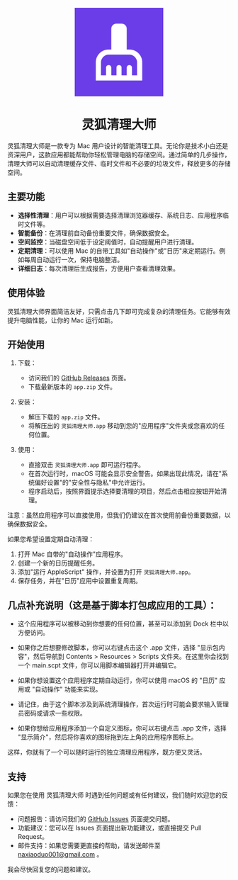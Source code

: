 <p align="center">
  <img src="https://github.com/Glidema/Swift-Fox-Cleaner/blob/main/AppIcon.png?raw=true" alt="灵狐清理大师图标" width="200"/>
</p>

<h1 align="center">灵狐清理大师</h1>

灵狐清理大师是一款专为 Mac 用户设计的智能清理工具。无论你是技术小白还是资深用户，这款应用都能帮助你轻松管理电脑的存储空间。通过简单的几步操作，清理大师可以自动清理缓存文件、临时文件和不必要的垃圾文件，释放更多的存储空间。

## 主要功能

- **选择性清理**：用户可以根据需要选择清理浏览器缓存、系统日志、应用程序临时文件等。
- **智能备份**：在清理前自动备份重要文件，确保数据安全。
- **空间监控**：当磁盘空间低于设定阈值时，自动提醒用户进行清理。
- **定期清理**：可以使用 Mac 的自带工具如"自动操作"或"日历"来定期运行。例如每周自动运行一次，保持电脑整洁。
- **详细日志**：每次清理后生成报告，方便用户查看清理效果。

## 使用体验

灵狐清理大师界面简洁友好，只需点击几下即可完成复杂的清理任务。它能够有效提升电脑性能，让你的 Mac 运行如新。

## 开始使用

1. 下载：
   - 访问我们的 [GitHub Releases](https://github.com/Glidema/Swift-Fox-Cleaner/releases) 页面。
   - 下载最新版本的 `app.zip` 文件。

2. 安装：
   - 解压下载的 `app.zip` 文件。
   - 将解压出的 `灵狐清理大师.app` 移动到您的"应用程序"文件夹或您喜欢的任何位置。

3. 使用：
   - 直接双击 `灵狐清理大师.app` 即可运行程序。
   - 在首次运行时，macOS 可能会显示安全警告。如果出现此情况，请在"系统偏好设置"的"安全性与隐私"中允许运行。
   - 程序启动后，按照界面提示选择要清理的项目，然后点击相应按钮开始清理。

注意：虽然应用程序可以直接使用，但我们仍建议在首次使用前备份重要数据，以确保数据安全。

如果您希望设置定期自动清理：

1. 打开 Mac 自带的"自动操作"应用程序。
2. 创建一个新的日历提醒任务。
3. 添加"运行 AppleScript" 操作，并设置为打开 `灵狐清理大师.app`。
4. 保存任务，并在"日历"应用中设置重复周期。

## 几点补充说明（这是基于脚本打包成应用的工具）：

- 这个应用程序可以被移动到你想要的任何位置，甚至可以添加到 Dock 栏中以方便访问。

- 如果你之后想要修改脚本，你可以右键点击这个 .app 文件，选择 "显示包内容"，然后导航到 Contents > Resources > Scripts 文件夹。在这里你会找到一个 main.scpt 文件，你可以用脚本编辑器打开并编辑它。

- 如果你想设置这个应用程序定期自动运行，你可以使用 macOS 的 "日历" 应用或 "自动操作" 功能来实现。

- 请记住，由于这个脚本涉及到系统清理操作，首次运行时可能会要求输入管理员密码或请求一些权限。

- 如果你想给应用程序添加一个自定义图标，你可以右键点击 .app 文件，选择 "显示简介"，然后将你喜欢的图标拖到左上角的应用程序图标上。

这样，你就有了一个可以随时运行的独立清理应用程序，既方便又灵活。

## 支持

如果您在使用 灵狐清理大师 时遇到任何问题或有任何建议，我们随时欢迎您的反馈：

- 问题报告：请访问我们的 [GitHub Issues](https://github.com/Glidema/Swift-Fox-Cleaner/issues) 页面提交问题。
- 功能建议：您可以在 Issues 页面提出新功能建议，或直接提交 Pull Request。
- 邮件支持：如果您需要更直接的帮助，请发送邮件至 naxiaoduo001@gmail.com 。

我会尽快回复您的问题和建议。
